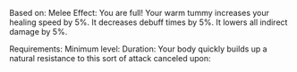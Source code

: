 Based on: Melee
Effect:
You are full! Your warm tummy increases your healing speed by 5%. It decreases debuff times by 5%. It lowers all indirect damage by 5%.

Requirements: 
Minimum level:
Duration:
Your body quickly builds up a natural resistance to this sort of attack
canceled upon: 

